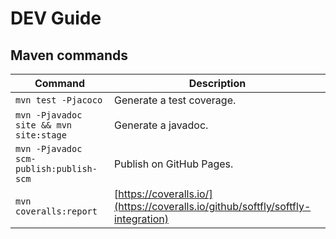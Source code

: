 # DEV Guide

## Maven commands
|Command|Description|
|--|--|
|```mvn test -Pjacoco```|Generate a test coverage.|
|```mvn -Pjavadoc site && mvn site:stage```|Generate a javadoc.|
|```mvn -Pjavadoc scm-publish:publish-scm```|Publish on GitHub Pages.|
|```mvn coveralls:report```| [https://coveralls.io/](https://coveralls.io/github/softfly/softfly-integration)|
